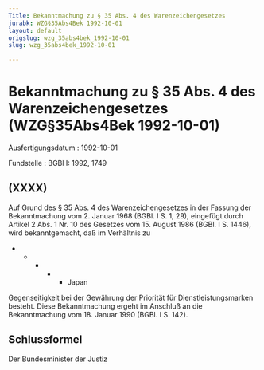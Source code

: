 ```yaml
---
Title: Bekanntmachung zu § 35 Abs. 4 des Warenzeichengesetzes
jurabk: WZG§35Abs4Bek 1992-10-01
layout: default
origslug: wzg_35abs4bek_1992-10-01
slug: wzg_35abs4bek_1992-10-01

---
```


# Bekanntmachung zu § 35 Abs. 4 des Warenzeichengesetzes (WZG§35Abs4Bek 1992-10-01)

Ausfertigungsdatum
:   1992-10-01

Fundstelle
:   BGBl I: 1992, 1749



## (XXXX)

Auf Grund des § 35 Abs. 4 des Warenzeichengesetzes in der Fassung der Bekanntmachung vom 2. Januar 1968 (BGBl. I S. 1, 29), eingefügt durch Artikel 2 Abs. 1 Nr. 10 des Gesetzes vom 15. August 1986 (BGBl. I S. 1446), wird bekanntgemacht, daß im Verhältnis zu

*
    *
        *
            *
                *   Japan















Gegenseitigkeit bei der Gewährung der Priorität für Dienstleistungsmarken besteht.
Diese Bekanntmachung ergeht im Anschluß an die Bekanntmachung vom 18. Januar 1990 (BGBl. I S. 142).


## Schlussformel

Der Bundesminister der Justiz


